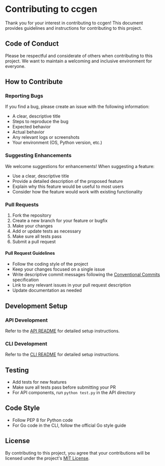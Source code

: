 # Contributing to ccgen

Thank you for your interest in contributing to ccgen! This document provides guidelines and instructions for contributing to this project.

## Code of Conduct

Please be respectful and considerate of others when contributing to this project. We want to maintain a welcoming and inclusive environment for everyone.

## How to Contribute

### Reporting Bugs

If you find a bug, please create an issue with the following information:

- A clear, descriptive title
- Steps to reproduce the bug
- Expected behavior
- Actual behavior
- Any relevant logs or screenshots
- Your environment (OS, Python version, etc.)

### Suggesting Enhancements

We welcome suggestions for enhancements! When suggesting a feature:

- Use a clear, descriptive title
- Provide a detailed description of the proposed feature
- Explain why this feature would be useful to most users
- Consider how the feature would work with existing functionality

### Pull Requests

1. Fork the repository
2. Create a new branch for your feature or bugfix
3. Make your changes
4. Add or update tests as necessary
5. Make sure all tests pass
6. Submit a pull request

#### Pull Request Guidelines

- Follow the coding style of the project
- Keep your changes focused on a single issue
- Write descriptive commit messages following the [Conventional Commits](https://www.conventionalcommits.org/) specification
- Link to any relevant issues in your pull request description
- Update documentation as needed

## Development Setup

### API Development

Refer to the [API README](api/README.md) for detailed setup instructions.

### CLI Development

Refer to the [CLI README](cli/README.md) for detailed setup instructions.

## Testing

- Add tests for new features
- Make sure all tests pass before submitting your PR
- For API components, run `python test.py` in the API directory

## Code Style

- Follow PEP 8 for Python code
- For Go code in the CLI, follow the official Go style guide

## License

By contributing to this project, you agree that your contributions will be licensed under the project's [MIT License](LICENSE).
